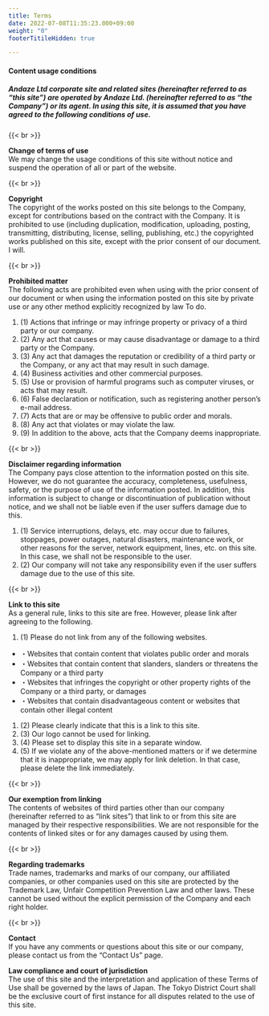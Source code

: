 ```yaml
---
title: Terms
date: 2022-07-08T11:35:23.000+09:00
weight: "0"
footerTitileHidden: true

---
```

#### Content usage conditions

##### Andaze Ltd corporate site and related sites (hereinafter referred to as “this site”) are operated by Andaze Ltd. (hereinafter referred to as “the Company”) or its agent. In using this site, it is assumed that you have agreed to the following conditions of use.

{{< br >}}

**Change of terms of use**  
We may change the usage conditions of this site without notice and suspend the operation of all or part of the website.

{{< br >}}

**Copyright**  
The copyright of the works posted on this site belongs to the Company, except for contributions based on the contract with the Company. It is prohibited to use (including duplication, modification, uploading, posting, transmitting, distributing, license, selling, publishing, etc.) the copyrighted works published on this site, except with the prior consent of our document. I will.

{{< br >}}

**Prohibited matter**  
The following acts are prohibited even when using with the prior consent of our document or when using the information posted on this site by private use or any other method explicitly recognized by law To do.

1. (1) Actions that infringe or may infringe property or privacy of a third party or our company.
2. (2) Any act that causes or may cause disadvantage or damage to a third party or the Company.
3. (3) Any act that damages the reputation or credibility of a third party or the Company, or any act that may result in such damage.
4. (4) Business activities and other commercial purposes.
5. (5) Use or provision of harmful programs such as computer viruses, or acts that may result.
6. (6) False declaration or notification, such as registering another person’s e-mail address.
7. (7) Acts that are or may be offensive to public order and morals.
8. (8) Any act that violates or may violate the law.
9. (9) In addition to the above, acts that the Company deems inappropriate.

{{< br >}}

**Disclaimer regarding information**  
The Company pays close attention to the information posted on this site. However, we do not guarantee the accuracy, completeness, usefulness, safety, or the purpose of use of the information posted. In addition, this information is subject to change or discontinuation of publication without notice, and we shall not be liable even if the user suffers damage due to this.

1. (1) Service interruptions, delays, etc. may occur due to failures, stoppages, power outages, natural disasters, maintenance work, or other reasons for the server, network equipment, lines, etc. on this site. In this case, we shall not be responsible to the user.
2. (2) Our company will not take any responsibility even if the user suffers damage due to the use of this site.

{{< br >}}

**Link to this site**  
As a general rule, links to this site are free. However, please link after agreeing to the following.

1. (1) Please do not link from any of the following websites.

*   ・Websites that contain content that violates public order and morals
*   ・Websites that contain content that slanders, slanders or threatens the Company or a third party
*   ・Websites that infringes the copyright or other property rights of the Company or a third party, or damages
*   ・Websites that contain disadvantageous content or websites that contain other illegal content

1. (2) Please clearly indicate that this is a link to this site.
2. (3) Our logo cannot be used for linking.
3. (4) Please set to display this site in a separate window.
4. (5) If we violate any of the above-mentioned matters or if we determine that it is inappropriate, we may apply for link deletion. In that case, please delete the link immediately.

{{< br >}}

**Our exemption from linking**  
The contents of websites of third parties other than our company (hereinafter referred to as “link sites”) that link to or from this site are managed by their respective responsibilities. We are not responsible for the contents of linked sites or for any damages caused by using them.

{{< br >}}

**Regarding trademarks**  
Trade names, trademarks and marks of our company, our affiliated companies, or other companies used on this site are protected by the Trademark Law, Unfair Competition Prevention Law and other laws. These cannot be used without the explicit permission of the Company and each right holder.

{{< br >}}

**Contact**  
If you have any comments or questions about this site or our company, please contact us from the “Contact Us” page.

**Law compliance and court of jurisdiction**  
The use of this site and the interpretation and application of these Terms of Use shall be governed by the laws of Japan. The Tokyo District Court shall be the exclusive court of first instance for all disputes related to the use of this site.